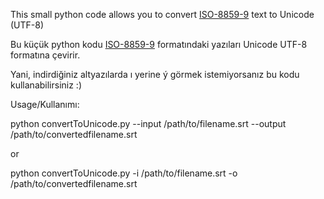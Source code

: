 This small python code allows you to convert [ISO-8859-9](https://en.wikipedia.org/wiki/ISO/IEC_8859-9) text to Unicode (UTF-8)

Bu küçük python kodu [ISO-8859-9](https://en.wikipedia.org/wiki/ISO/IEC_8859-9) formatındaki yazıları Unicode UTF-8 formatına çevirir. 

Yani, indirdiğiniz altyazılarda ı yerine ý görmek istemiyorsanız bu kodu kullanabilirsiniz :)

Usage/Kullanımı:

python convertToUnicode.py --input /path/to/filename.srt --output /path/to/convertedfilename.srt

or

python convertToUnicode.py -i /path/to/filename.srt -o /path/to/convertedfilename.srt


